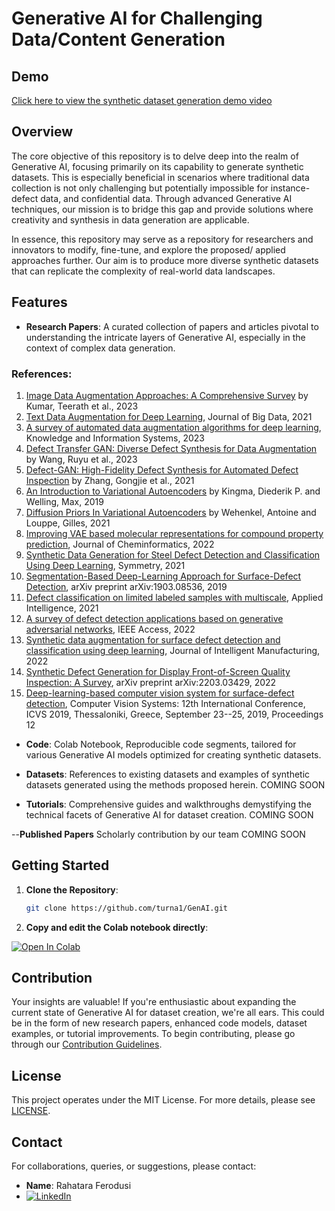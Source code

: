 # Generative AI for Challenging Data/Content Generation

## Demo
[Click here to view the synthetic dataset generation demo video](https://drive.google.com/file/d/1fazyqP9GW2oSjDovKM4xVXmMqRI6aMcg/view?usp=sharing)


## Overview

The core objective of this repository is to delve deep into the realm of Generative AI, focusing primarily on its capability to generate synthetic datasets. This is especially beneficial in scenarios where traditional data collection is not only challenging but potentially impossible for instance- defect data, and confidential data. Through advanced Generative AI techniques, our mission is to bridge this gap and provide solutions where creativity and synthesis in data generation are applicable.

In essence, this repository may serve as a repository for researchers and innovators to modify, fine-tune, and explore the proposed/ applied approaches further. Our aim is to produce more diverse synthetic datasets that can replicate the complexity of real-world data landscapes.



## Features

- **Research Papers**: A curated collection of papers and articles pivotal to understanding the intricate layers of Generative AI, especially in the context of complex data generation.
### References:
1. [Image Data Augmentation Approaches: A Comprehensive Survey](https://arxiv.org/abs/2301.02830) by Kumar, Teerath et al., 2023
2. [Text Data Augmentation for Deep Learning](https://journalofbigdata.springeropen.com/articles/10.1186/s40537-021-00492-0), Journal of Big Data, 2021
3. [A survey of automated data augmentation algorithms for deep learning](https://link.springer.com/article/10.1007/s10115-023-01853-2), Knowledge and Information Systems, 2023
4. [Defect Transfer GAN: Diverse Defect Synthesis for Data Augmentation](https://arxiv.org/abs/2302.08366) by Wang, Ruyu et al., 2023
5. [Defect-GAN: High-Fidelity Defect Synthesis for Automated Defect Inspection](https://arxiv.org/abs/2103.15158) by Zhang, Gongjie et al., 2021
6. [An Introduction to Variational Autoencoders](https://arxiv.org/abs/1906.02691) by Kingma, Diederik P. and Welling, Max, 2019
7. [Diffusion Priors In Variational Autoencoders](https://arxiv.org/abs/2106.15671) by Wehenkel, Antoine and Louppe, Gilles, 2021
8. [Improving VAE based molecular representations for compound property prediction](https://jcheminf.biomedcentral.com/articles/10.1186/s13321-022-00648-x), Journal of Cheminformatics, 2022
9. [Synthetic Data Generation for Steel Defect Detection and Classification Using Deep Learning](https://www.mdpi.com/2073-8994/13/7/1176), Symmetry, 2021
10. [Segmentation-Based Deep-Learning Approach for Surface-Defect Detection](https://arxiv.org/abs/1903.08536), arXiv preprint arXiv:1903.08536, 2019
11. [Defect classification on limited labeled samples with multiscale](https://link.springer.com/article/10.1007/s10489-021-02404-z), Applied Intelligence, 2021
12. [A survey of defect detection applications based on generative adversarial networks](https://ieeexplore.ieee.org/document/9696145), IEEE Access, 2022
13. [Synthetic data augmentation for surface defect detection and classification using deep learning](https://link.springer.com/article/10.1007/s10845-022-01884-z), Journal of Intelligent Manufacturing, 2022
14. [Synthetic Defect Generation for Display Front-of-Screen Quality Inspection: A Survey](https://arxiv.org/abs/2203.03429), arXiv preprint arXiv:2203.03429, 2022
15. [Deep-learning-based computer vision system for surface-defect detection](https://link.springer.com/chapter/10.1007%2F978-3-030-34995-0_45), Computer Vision Systems: 12th International Conference, ICVS 2019, Thessaloniki, Greece, September 23--25, 2019, Proceedings 12

  
- **Code**: Colab Notebook, Reproducible code segments, tailored for various Generative AI models optimized for creating synthetic datasets.
  
- **Datasets**: References to existing datasets and examples of synthetic datasets generated using the methods proposed herein.
  COMING SOON

- **Tutorials**: Comprehensive guides and walkthroughs demystifying the technical facets of Generative AI for dataset creation.
COMING SOON

--**Published Papers** Scholarly contribution by our team
COMING SOON
## Getting Started

1. **Clone the Repository**:  
   ```bash
   git clone https://github.com/turna1/GenAI.git

2. **Copy and edit the Colab notebook directly**:  
   
[![Open In Colab](https://colab.research.google.com/assets/colab-badge.svg)](https://colab.research.google.com/drive/1e1ngmVpe8Gx5TfGQ71HYbtyLrULxAcFX?usp=sharing)

## Contribution

Your insights are valuable! If you're enthusiastic about expanding the current state of Generative AI for dataset creation, we're all ears. This could be in the form of new research papers, enhanced code models, dataset examples, or tutorial improvements. To begin contributing, please go through our [Contribution Guidelines](CONTRIBUTING.md).

## License

This project operates under the MIT License. For more details, please see [LICENSE](LICENSE).

## Contact

For collaborations, queries, or suggestions, please contact:

- **Name**: Rahatara Ferodusi
- [![LinkedIn](https://img.shields.io/badge/LinkedIn-Profile-blue)](https://www.linkedin.com/in/rahatara-ferdousi-764405118/)




